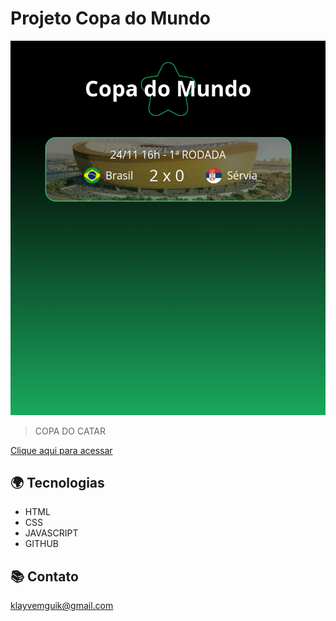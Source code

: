 # Projeto Copa do Mundo

![preview](./github/copa2022.png)

> COPA DO CATAR

[Clique aqui para acessar]()


## 🌍 Tecnologias

- HTML
- CSS
- JAVASCRIPT
- GITHUB

## 📚 Contato

klayvemguik@gmail.com